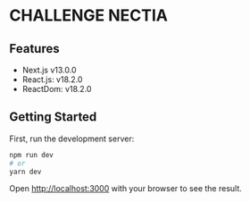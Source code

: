 # CHALLENGE NECTIA

## Features

* Next.js v13.0.0
* React.js: v18.2.0
* ReactDom: v18.2.0

## Getting Started

First, run the development server:

```bash
npm run dev
# or
yarn dev
```

Open [http://localhost:3000](http://localhost:3000) with your browser to see the result.
